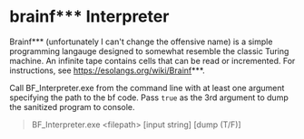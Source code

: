 # brainf*** Interpreter

Brainf*** (unfortunately I can't change the offensive name) is a simple programming langauge designed to somewhat resemble the classic Turing machine. An infinite tape contains cells that can be read or incremented. For instructions, see https://esolangs.org/wiki/Brainf***.

Call BF_Interpreter.exe from the command line with at least one argument specifying the path to the bf code. Pass `true` as the 3rd argument to dump the sanitized program to console.

> BF_Interpreter.exe \<filepath\> [input string] [dump (T/F)]
